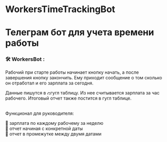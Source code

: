 # WorkersTimeTrackingBot

# Телеграм бот для учета времени работы

### :hammer_and_wrench: WorkersBot :
Рабочий при старте работы начинает кнопку начать, а после завершения кнопку закончить. Ему приходит сообщение о том сколько он отработал и его зарплата за сегодня.

<div>
 Данные пишутся в <img src="https://www.clipartmax.com/png/small/281-2811607_google-sheets-google-sheets-icon-png.png" title="Git" **alt="Git" width="10" height="10"/>гугл таблицу. 
 Из нее считывается зарплата за час рабочего. Итоговый отчет также постится в гугл таблице.</div>
<div>
  <br>
<p>Функционал для руководителя:</p>

 :small_blue_diamond: зарплата по каждому рабочему за неделю<br />
 :small_blue_diamond: отчет начиная с конкретной даты<br />
 :small_blue_diamond: отчет в промежутке между двумя датами<br />
  </div>
